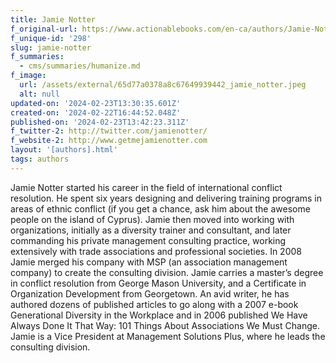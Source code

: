 ```yaml
---
title: Jamie Notter
f_original-url: https://www.actionablebooks.com/en-ca/authors/Jamie-Notter/
f_unique-id: '298'
slug: jamie-notter
f_summaries:
  - cms/summaries/humanize.md
f_image:
  url: /assets/external/65d77a0378a8c67649939442_jamie_notter.jpeg
  alt: null
updated-on: '2024-02-23T13:30:35.601Z'
created-on: '2024-02-22T16:44:52.048Z'
published-on: '2024-02-23T13:42:23.311Z'
f_twitter-2: http://twitter.com/jamienotter/
f_website-2: http://www.getmejamienotter.com
layout: '[authors].html'
tags: authors
---
```


Jamie Notter started his career in the field of international conflict resolution. He spent six years designing and delivering training programs in areas of ethnic conflict (if you get a chance, ask him about the awesome people on the island of Cyprus). Jamie then moved into working with organizations, initially as a diversity trainer and consultant, and later commanding his private management consulting practice, working extensively with trade associations and professional societies. In 2008 Jamie merged his company with MSP (an association management company) to create the consulting division. Jamie carries a master’s degree in conflict resolution from George Mason University, and a Certificate in Organization Development from Georgetown. An avid writer, he has authored dozens of published articles to go along with a 2007 e-book Generational Diversity in the Workplace and in 2006 published We Have Always Done It That Way: 101 Things About Associations We Must Change. Jamie is a Vice President at Management Solutions Plus, where he leads the consulting division.
